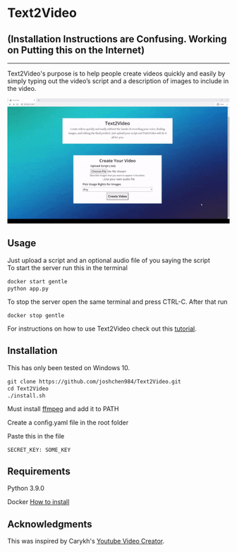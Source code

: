 # Text2Video
## (Installation Instructions are Confusing. Working on Putting this on the Internet)
<hr>
Text2Video's purpose is to help people create videos quickly and easily by simply typing out the video’s script and a description of images to include in the video.

![](images/demo.gif)

## Usage
Just upload a script and an optional audio file of you saying the script<br>
To start the server run this in the terminal
~~~
docker start gentle
python app.py
~~~
To stop the server open the same terminal and press CTRL-C. After that run
~~~
docker stop gentle
~~~

For instructions on how to use Text2Video check out this [tutorial](https://www.youtube.com/watch?v=o5VlCaXgN6w).

## Installation
This has only been tested on Windows 10.
~~~
git clone https://github.com/joshchen984/Text2Video.git
cd Text2Video
./install.sh
~~~
Must install [ffmpeg](https://www.ffmpeg.org/download.html#build-windows) and add it to PATH

Create a config.yaml file in the root folder

Paste this in the file
~~~
SECRET_KEY: SOME_KEY
~~~
## Requirements
Python 3.9.0

Docker
[How to install](https://www.youtube.com/watch?v=5nX8U8Fz5S0)

## Acknowledgments
This was inspired by Carykh's [Youtube Video Creator](https://www.youtube.com/watch?v=Jr9sptoLvJU&t=64s).
